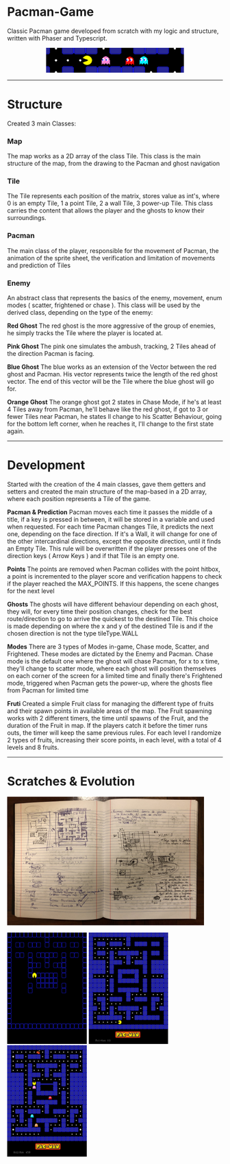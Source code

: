 # Pacman-Game
Classic Pacman game developed from scratch with my logic and structure, written with Phaser and Typescript.

<p align="center">
  <img src='https://github.com/AfonsoCFonseca/Pacman-Game/blob/master/screenshots/separator1.png'>
</p>

---------------------------------------------------------------
# Structure
Created 3 main Classes:
### Map ###
The map works as a 2D array of the class Tile. This class is the main structure of the map, from the drawing to the Pacman and ghost navigation

### Tile ###
The Tile represents each position of the matrix, stores value as int's, where 0 is an empty Tile, 1 a point Tile, 2 a wall Tile, 3 power-up Tile.
This class carries the content that allows the player and the ghosts to know their surroundings.

### Pacman ###
The main class of the player, responsible for the movement of Pacman, the animation of the sprite sheet, the verification and limitation of movements and prediction of Tiles 

### Enemy ###
An abstract class that represents the basics of the enemy, movement, enum modes ( scatter, frightened or chase ).
This class will be used by the derived class, depending on the type of the enemy:

**Red Ghost**
  The red ghost is the more aggressive of the group of enemies, he simply tracks the Tile where the player is located at.
  
**Pink Ghost**
The pink one simulates the ambush, tracking, 2 Tiles ahead of the direction Pacman is facing.

**Blue Ghost**
  The blue works as an extension of the Vector between the red ghost and Pacman. His vector represents twice the length of the red ghost vector. The end of this vector will be the Tile where the blue ghost will go for.
  
**Orange Ghost**
  The orange ghost got 2 states in Chase Mode, if he's at least 4 Tiles away from Pacman, he'll behave like the red ghost, if got to 3 or fewer Tiles near Pacman, he states ll change to his Scatter Behaviour, going for the bottom left corner, when he reaches it, I'll change to the first state again.

---------------------------------------------------------------
# Development
Started with the creation of the 4 main classes, gave them getters and setters and created the main structure of the map-based in a 2D array, where each position represents a Tile of the game.

**Pacman & Prediction** Pacman moves each time it passes the middle of a title, if a key is pressed in between, it will be stored in a variable and used when requested.
For each time Pacman changes Tile, it predicts the next one, depending on the face direction. If it's a Wall, it will change for one of the other intercardinal directions, except the opposite direction, until it finds an Empty Tile.
This rule will be overwritten if the player presses one of the direction keys ( Arrow Keys ) and if that Tile is an empty one.

**Points** The points are removed when Pacman collides with the point hitbox, a point is incremented to the player score and verification happens to check if the player reached the MAX_POINTS. If this happens, the scene changes for the next level

**Ghosts** The ghosts will have different behaviour depending on each ghost, they will, for every time their position changes, check for the best route/direction to go to arrive the quickest to the destined Tile.
This choice is made depending on where the x and y of the destined Tile is and if the chosen direction is not the type tileType.WALL

**Modes** There are 3 types of Modes in-game, Chase mode, Scatter, and Frightened. These modes are dictated by the Enemy and Pacman. Chase mode is the default one where the ghost will chase Pacman, for x to x time, they'll change to scatter mode, where each ghost will position themselves on each corner of the screen for a limited time and finally there's Frightened mode, triggered when Pacman gets the power-up, where the ghosts flee from Pacman for limited time

**Fruti** Created a simple Fruit class for managing the different type of fruits and their spawn points in available areas of the map. The Fruit spawning works with 2 different timers, the time until spawns of the Fruit, and the duration of the Fruit in map. If the players catch it before the timer runs outs, the timer will keep the same previous rules. For each level I randomize 2 types of fruits, increasing their score points, in each level, with a total of 4 levels and 8 fruits.

---------------------------------------------------------------
# Scratches & Evolution

<p float="left">
  <img width="460" height="300"  src='https://github.com/AfonsoCFonseca/Pacman-Game/blob/master/screenshots/IMG_5620.jpg' >
 </p>
 <p float="left">
  <img width="186" height="260" src='https://github.com/AfonsoCFonseca/Pacman-Game/blob/master/screenshots/02-04.png'>
  <img width="186" height="260" src='https://github.com/AfonsoCFonseca/Pacman-Game/blob/master/screenshots/04-04 - Copy.png'>
  <img width="186" height="260" src='https://github.com/AfonsoCFonseca/Pacman-Game/blob/master/screenshots/11-04.png' >  
 </p>
